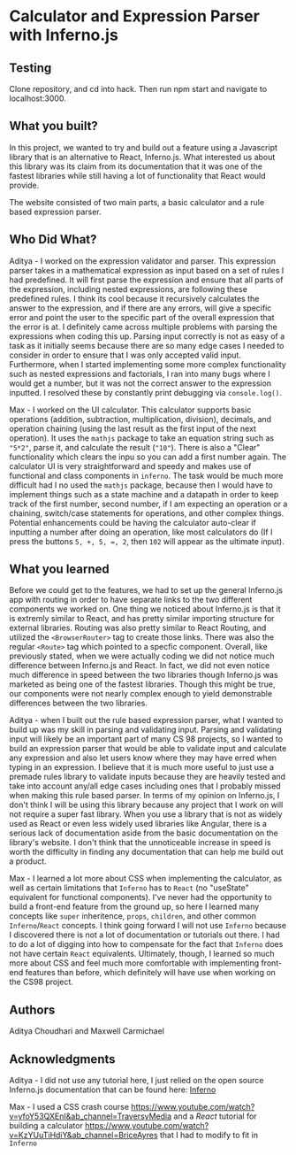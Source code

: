 # Calculator and Expression Parser with Inferno.js

## Testing
Clone repository, and cd into hack. Then run npm start and navigate to localhost:3000.


## What you built? 

In this project, we wanted to try and build out a feature using a Javascript library that is an alternative to React, Inferno.js. What interested us about this library was its claim from its documentation that it was one of the fastest libraries while still having a lot of functionality that React would provide. 

The website consisted of two main parts, a basic calculator and a rule based expression parser. 

## Who Did What?

Aditya - I worked on the expression validator and parser. This expression parser takes in a mathematical expression as input based on a set of rules I had predefined. It will first parse the expression and ensure that all parts of the expression, including nested expressions, are following these predefined rules. I think its cool because it recursively calculates the answer to the expression, and if there are any errors, will give a specific error and point the user to the specific part of the overall expression that the error is at. I definitely came across multiple problems with parsing the expressions when coding this up. Parsing input correctly is not as easy of a task as it initially seems because there are so many edge cases I needed to consider in order to ensure that I was only accepted valid input. Furthermore, when I started implementing some more complex functionality such as nested expressions and factorials, I ran into many bugs where I would get a number, but it was not the correct answer to the expression inputted. I resolved these by constantly print debugging via `console.log()`. 

Max - I worked on the UI calculator. This calculator supports basic operations (addition, subtraction, multiplication, division), decimals, and operation chaining (using the last result as the first input of the next operation). It uses the `mathjs` package to take an equation string such as `"5*2"`, parse it, and calculate the result (`"10"`). There is also a "Clear" functionality which clears the inpu so you can add a first number again. The calculator UI is very straightforward and speedy and makes use of functional and class components in `inferno`. The task would be much more difficult had I no used the `mathjs` package, because then I would have to implement things such as a state machine and a datapath in order to keep track of the first number, second number, if I am expecting an operation or a chaining, switch/case statements for operations, and other complex things. Potential enhancements could be having the calculator auto-clear if inputting a number after doing an operation, like most calculators do (If I press the buttons `5, +, 5, =, 2`, then `102` will appear as the ultimate input).

## What you learned

Before we could get to the features, we had to set up the general Inferno.js app with routing in order to have separate links to the two different components we worked on. One thing we noticed about Inferno.js is that it is extremly similar to React, and has pretty similar importing structure for external libraries. Routing was also pretty similar to React Routing, and utilized the `<BrowserRouter>` tag to create those links. There was also the regular `<Route>` tag which pointed to a specfic component. Overall, like previously stated, when we were actually coding we did not notice much difference between Inferno.js and React. In fact, we did not even notice much difference in speed between the two libraries though Inferno.js was marketed as being one of the fastest libraries. Though this might be true, our components were not nearly complex enough to yield demonstrable differences between the two libraries.

Aditya - when I built out the rule based expression parser, what I wanted to build up was my skill in parsing and validating input. Parsing and validating input will likely be an important part of many CS 98 projects, so I wanted to build an expression parser that would be able to validate input and calculate any expression and also let users know where they may have erred when typing in an expression. I believe that it is much more useful to just use a premade rules library to validate inputs because they are heavily tested and take into account any/all edge cases including ones that I probably missed when making this rule based parser. In terms of my opinion on Inferno.js, I don't think I will be using this library because any project that I work on will not require a super fast library. When you use a library that is not as widely used as React or even less widely used libraries like Angular, there is a serious lack of documentation aside from the basic documentation on the library's website. I don't think that the unnoticeable increase in speed is worth the difficulty in finding any documentation that can help me build out a product. 

Max - I learned a lot more about CSS when implementing the calculator, as well as certain limitations that `Inferno` has to `React` (no "useState" equivalent for functional components). I've never had the opportunity to build a front-end feature from the ground up, so here I learned many concepts like `super` inheritence, `props`, `children`, and other common `Inferno`/`React` concepts. I think going forward I will not use `Inferno` because I discovered there is not a lot of documentation or tutorials out there. I had to do a lot of digging into how to compensate for the fact that `Inferno` does not have certain `React` equivalents. Ultimately, though, I learned so much more about CSS and feel much more comfortable with implementing front-end features than before, which definitely will have use when working on the CS98 project.

## Authors

Aditya Choudhari and Maxwell Carmichael

## Acknowledgments

Aditya - I did not use any tutorial here, I just relied on the open source Inferno.js documentation that can be found here: [Inferno](https://www.infernojs.org/)

Max - I used a CSS crash course https://www.youtube.com/watch?v=yfoY53QXEnI&ab_channel=TraversyMedia and a *React* tutorial for building a calculator https://www.youtube.com/watch?v=KzYUuTiHdiY&ab_channel=BriceAyres that I had to modify to fit in `Inferno`